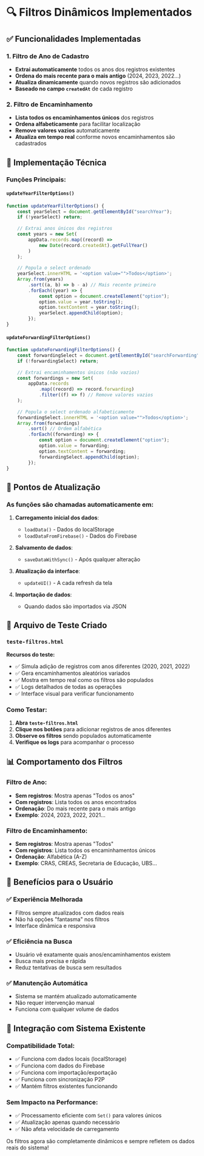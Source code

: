 # 🔍 Filtros Dinâmicos Implementados

## ✅ Funcionalidades Implementadas

### 1. **Filtro de Ano de Cadastro**
- **Extrai automaticamente** todos os anos dos registros existentes
- **Ordena do mais recente para o mais antigo** (2024, 2023, 2022...)
- **Atualiza dinamicamente** quando novos registros são adicionados
- **Baseado no campo `createdAt`** de cada registro

### 2. **Filtro de Encaminhamento**
- **Lista todos os encaminhamentos únicos** dos registros
- **Ordena alfabeticamente** para facilitar localização
- **Remove valores vazios** automaticamente
- **Atualiza em tempo real** conforme novos encaminhamentos são cadastrados

## 🔧 **Implementação Técnica**

### Funções Principais:

#### `updateYearFilterOptions()`
```javascript
function updateYearFilterOptions() {
    const yearSelect = document.getElementById("searchYear");
    if (!yearSelect) return;
    
    // Extrai anos únicos dos registros
    const years = new Set(
        appData.records.map((record) =>
            new Date(record.createdAt).getFullYear()
        )
    );
    
    // Popula o select ordenado
    yearSelect.innerHTML = '<option value="">Todos</option>';
    Array.from(years)
        .sort((a, b) => b - a) // Mais recente primeiro
        .forEach((year) => {
            const option = document.createElement("option");
            option.value = year.toString();
            option.textContent = year.toString();
            yearSelect.appendChild(option);
        });
}
```

#### `updateForwardingFilterOptions()`
```javascript
function updateForwardingFilterOptions() {
    const forwardingSelect = document.getElementById("searchForwarding");
    if (!forwardingSelect) return;
    
    // Extrai encaminhamentos únicos (não vazios)
    const forwardings = new Set(
        appData.records
            .map((record) => record.forwarding)
            .filter((f) => f) // Remove valores vazios
    );
    
    // Popula o select ordenado alfabeticamente
    forwardingSelect.innerHTML = '<option value="">Todos</option>';
    Array.from(forwardings)
        .sort() // Ordem alfabética
        .forEach((forwarding) => {
            const option = document.createElement("option");
            option.value = forwarding;
            option.textContent = forwarding;
            forwardingSelect.appendChild(option);
        });
}
```

## 📍 **Pontos de Atualização**

### As funções são chamadas automaticamente em:

1. **Carregamento inicial dos dados**:
   - `loadData()` - Dados do localStorage
   - `loadDataFromFirebase()` - Dados do Firebase

2. **Salvamento de dados**:
   - `saveDataWithSync()` - Após qualquer alteração

3. **Atualização da interface**:
   - `updateUI()` - A cada refresh da tela

4. **Importação de dados**:
   - Quando dados são importados via JSON

## 🧪 **Arquivo de Teste Criado**

### `teste-filtros.html`
**Recursos do teste:**
- ✅ Simula adição de registros com anos diferentes (2020, 2021, 2022)
- ✅ Gera encaminhamentos aleatórios variados
- ✅ Mostra em tempo real como os filtros são populados
- ✅ Logs detalhados de todas as operações
- ✅ Interface visual para verificar funcionamento

### Como Testar:
1. **Abra `teste-filtros.html`**
2. **Clique nos botões** para adicionar registros de anos diferentes
3. **Observe os filtros** sendo populados automaticamente
4. **Verifique os logs** para acompanhar o processo

## 📊 **Comportamento dos Filtros**

### Filtro de Ano:
- **Sem registros**: Mostra apenas "Todos os anos"
- **Com registros**: Lista todos os anos encontrados
- **Ordenação**: Do mais recente para o mais antigo
- **Exemplo**: 2024, 2023, 2022, 2021...

### Filtro de Encaminhamento:
- **Sem registros**: Mostra apenas "Todos"
- **Com registros**: Lista todos os encaminhamentos únicos
- **Ordenação**: Alfabética (A-Z)
- **Exemplo**: CRAS, CREAS, Secretaria de Educação, UBS...

## 🎯 **Benefícios para o Usuário**

### ✅ **Experiência Melhorada**
- Filtros sempre atualizados com dados reais
- Não há opções "fantasma" nos filtros
- Interface dinâmica e responsiva

### ✅ **Eficiência na Busca**
- Usuário vê exatamente quais anos/encaminhamentos existem
- Busca mais precisa e rápida
- Reduz tentativas de busca sem resultados

### ✅ **Manutenção Automática**
- Sistema se mantém atualizado automaticamente
- Não requer intervenção manual
- Funciona com qualquer volume de dados

## 🔄 **Integração com Sistema Existente**

### Compatibilidade Total:
- ✅ Funciona com dados locais (localStorage)
- ✅ Funciona com dados do Firebase
- ✅ Funciona com importação/exportação
- ✅ Funciona com sincronização P2P
- ✅ Mantém filtros existentes funcionando

### Sem Impacto na Performance:
- ✅ Processamento eficiente com `Set()` para valores únicos
- ✅ Atualização apenas quando necessário
- ✅ Não afeta velocidade de carregamento

Os filtros agora são completamente dinâmicos e sempre refletem os dados reais do sistema!